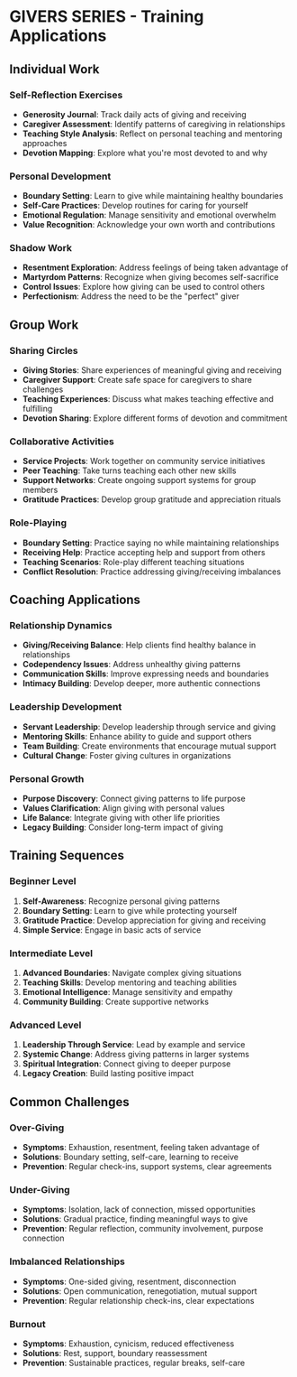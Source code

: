 # GIVERS SERIES - Training Applications

## Individual Work

### Self-Reflection Exercises
- **Generosity Journal**: Track daily acts of giving and receiving
- **Caregiver Assessment**: Identify patterns of caregiving in relationships
- **Teaching Style Analysis**: Reflect on personal teaching and mentoring approaches
- **Devotion Mapping**: Explore what you're most devoted to and why

### Personal Development
- **Boundary Setting**: Learn to give while maintaining healthy boundaries
- **Self-Care Practices**: Develop routines for caring for yourself
- **Emotional Regulation**: Manage sensitivity and emotional overwhelm
- **Value Recognition**: Acknowledge your own worth and contributions

### Shadow Work
- **Resentment Exploration**: Address feelings of being taken advantage of
- **Martyrdom Patterns**: Recognize when giving becomes self-sacrifice
- **Control Issues**: Explore how giving can be used to control others
- **Perfectionism**: Address the need to be the "perfect" giver

## Group Work

### Sharing Circles
- **Giving Stories**: Share experiences of meaningful giving and receiving
- **Caregiver Support**: Create safe space for caregivers to share challenges
- **Teaching Experiences**: Discuss what makes teaching effective and fulfilling
- **Devotion Sharing**: Explore different forms of devotion and commitment

### Collaborative Activities
- **Service Projects**: Work together on community service initiatives
- **Peer Teaching**: Take turns teaching each other new skills
- **Support Networks**: Create ongoing support systems for group members
- **Gratitude Practices**: Develop group gratitude and appreciation rituals

### Role-Playing
- **Boundary Setting**: Practice saying no while maintaining relationships
- **Receiving Help**: Practice accepting help and support from others
- **Teaching Scenarios**: Role-play different teaching situations
- **Conflict Resolution**: Practice addressing giving/receiving imbalances

## Coaching Applications

### Relationship Dynamics
- **Giving/Receiving Balance**: Help clients find healthy balance in relationships
- **Codependency Issues**: Address unhealthy giving patterns
- **Communication Skills**: Improve expressing needs and boundaries
- **Intimacy Building**: Develop deeper, more authentic connections

### Leadership Development
- **Servant Leadership**: Develop leadership through service and giving
- **Mentoring Skills**: Enhance ability to guide and support others
- **Team Building**: Create environments that encourage mutual support
- **Cultural Change**: Foster giving cultures in organizations

### Personal Growth
- **Purpose Discovery**: Connect giving patterns to life purpose
- **Values Clarification**: Align giving with personal values
- **Life Balance**: Integrate giving with other life priorities
- **Legacy Building**: Consider long-term impact of giving

## Training Sequences

### Beginner Level
1. **Self-Awareness**: Recognize personal giving patterns
2. **Boundary Setting**: Learn to give while protecting yourself
3. **Gratitude Practice**: Develop appreciation for giving and receiving
4. **Simple Service**: Engage in basic acts of service

### Intermediate Level
1. **Advanced Boundaries**: Navigate complex giving situations
2. **Teaching Skills**: Develop mentoring and teaching abilities
3. **Emotional Intelligence**: Manage sensitivity and empathy
4. **Community Building**: Create supportive networks

### Advanced Level
1. **Leadership Through Service**: Lead by example and service
2. **Systemic Change**: Address giving patterns in larger systems
3. **Spiritual Integration**: Connect giving to deeper purpose
4. **Legacy Creation**: Build lasting positive impact

## Common Challenges

### Over-Giving
- **Symptoms**: Exhaustion, resentment, feeling taken advantage of
- **Solutions**: Boundary setting, self-care, learning to receive
- **Prevention**: Regular check-ins, support systems, clear agreements

### Under-Giving
- **Symptoms**: Isolation, lack of connection, missed opportunities
- **Solutions**: Gradual practice, finding meaningful ways to give
- **Prevention**: Regular reflection, community involvement, purpose connection

### Imbalanced Relationships
- **Symptoms**: One-sided giving, resentment, disconnection
- **Solutions**: Open communication, renegotiation, mutual support
- **Prevention**: Regular relationship check-ins, clear expectations

### Burnout
- **Symptoms**: Exhaustion, cynicism, reduced effectiveness
- **Solutions**: Rest, support, boundary reassessment
- **Prevention**: Sustainable practices, regular breaks, self-care
